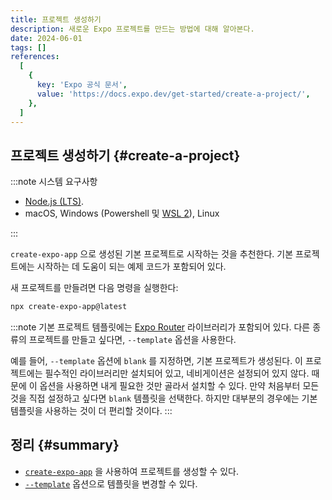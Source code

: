 ```yaml
---
title: 프로젝트 생성하기
description: 새로운 Expo 프로젝트를 만드는 방법에 대해 알아본다.
date: 2024-06-01
tags: []
references:
  [
    {
      key: 'Expo 공식 문서',
      value: 'https://docs.expo.dev/get-started/create-a-project/',
    },
  ]
---
```


## 프로젝트 생성하기 {#create-a-project}

:::note 시스템 요구사항

- [Node.js (LTS)](https://nodejs.org/en/).
- macOS, Windows (Powershell 및 [WSL 2](https://expo.fyi/wsl)), Linux

:::

`create-expo-app` 으로 생성된 기본 프로젝트로 시작하는 것을 추천한다. 기본 프로젝트에는 시작하는 데 도움이 되는 예제 코드가 포함되어 있다.

새 프로젝트를 만들려면 다음 명령을 실행한다:

```bash
npx create-expo-app@latest
```

:::note
기본 프로젝트 템플릿에는 [Expo Router](https://docs.expo.dev/router/introduction/) 라이브러리가 포함되어 있다. 다른 종류의 프로젝트를 만들고 싶다면, `--template` 옵션을 사용한다.

예를 들어, `--template` 옵션에 `blank` 를 지정하면, 기본 프로젝트가 생성된다. 이 프로젝트에는 필수적인 라이브러리만 설치되어 있고, 네비게이션은 설정되어 있지 않다. 때문에 이 옵션을 사용하면 내게 필요한 것만 골라서 설치할 수 있다. 만약 처음부터 모든 것을 직접 설정하고 싶다면 `blank` 템플릿을 선택한다. 하지만 대부분의 경우에는 기본 템플릿을 사용하는 것이 더 편리할 것이다.
:::

## 정리 {#summary}

- [`create-expo-app`](https://www.npmjs.com/package/create-expo-app) 을 사용하여 프로젝트를 생성할 수 있다.
- [`--template`](https://github.com/expo/expo/tree/cced50e3289c22000af4c57d1424f3ef43406e42/templates) 옵션으로 템플릿을 변경할 수 있다.
